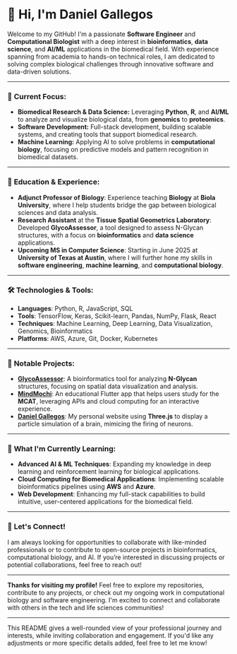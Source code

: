 # 👋 Hi, I'm Daniel Gallegos

Welcome to my GitHub! I'm a passionate **Software Engineer** and **Computational Biologist** with a deep interest in **bioinformatics**, **data science**, and **AI/ML** applications in the biomedical field. With experience spanning from academia to hands-on technical roles, I am dedicated to solving complex biological challenges through innovative software and data-driven solutions.

---

### 🚀 **Current Focus:**
- **Biomedical Research & Data Science:** Leveraging **Python**, **R**, and **AI/ML** to analyze and visualize biological data, from **genomics** to **proteomics**.  
- **Software Development:** Full-stack development, building scalable systems, and creating tools that support biomedical research.  
- **Machine Learning:** Applying AI to solve problems in **computational biology**, focusing on predictive models and pattern recognition in biomedical datasets.

---

### 🔬 **Education & Experience:**
- **Adjunct Professor of Biology**: Experience teaching **Biology** at **Biola University**, where I help students bridge the gap between biological sciences and data analysis.
- **Research Assistant** at the **Tissue Spatial Geometrics Laboratory**: Developed **GlycoAssessor**, a tool designed to assess N-Glycan structures, with a focus on **bioinformatics** and **data science** applications.
- **Upcoming MS in Computer Science**: Starting in June 2025 at **University of Texas at Austin**, where I will further hone my skills in **software engineering**, **machine learning**, and **computational biology**.

---

### 🛠 **Technologies & Tools:**
- **Languages**: Python, R, JavaScript, SQL  
- **Tools**: TensorFlow, Keras, Scikit-learn, Pandas, NumPy, Flask, React  
- **Techniques**: Machine Learning, Deep Learning, Data Visualization, Genomics, Bioinformatics  
- **Platforms**: AWS, Azure, Git, Docker, Kubernetes  

---

### 📂 **Notable Projects:**
- **[GlycoAssessor](https://github.com/danielegos/GlycoAssessor)**: A bioinformatics tool for analyzing **N-Glycan** structures, focusing on spatial data visualization and analysis.
- **[MindMochi](https://github.com/danielegos/mindmochi)**: An educational Flutter app that helps users study for the **MCAT**, leveraging APIs and cloud computing for an interactive experience.
- **[Daniel Gallegos](https://github.com/danielegos/dg)**: My personal website using **Three.js** to display a particle simulation of a brain, mimicing the firing of neurons.
  
---

### 🌱 **What I'm Currently Learning:**
- **Advanced AI & ML Techniques**: Expanding my knowledge in deep learning and reinforcement learning for biological applications.
- **Cloud Computing for Biomedical Applications**: Implementing scalable bioinformatics pipelines using **AWS** and **Azure**.
- **Web Development**: Enhancing my full-stack capabilities to build intuitive, user-centered applications for the biomedical field.

---

### 💬 **Let's Connect!**
I am always looking for opportunities to collaborate with like-minded professionals or to contribute to open-source projects in bioinformatics, computational biology, and AI. If you’re interested in discussing projects or potential collaborations, feel free to reach out!

---

**Thanks for visiting my profile!** Feel free to explore my repositories, contribute to any projects, or check out my ongoing work in computational biology and software engineering. I'm excited to connect and collaborate with others in the tech and life sciences communities!

---

This README gives a well-rounded view of your professional journey and interests, while inviting collaboration and engagement. If you'd like any adjustments or more specific details added, feel free to let me know!
